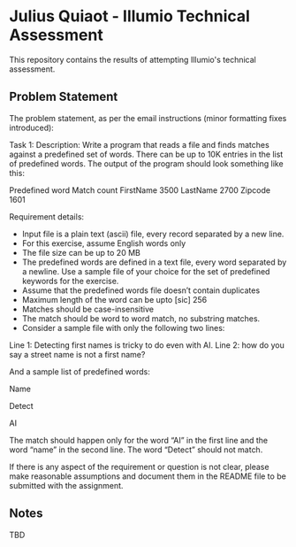 # Julius Quiaot - Illumio Technical Assessment

This repository contains the results of attempting Illumio's technical
assessment.

## Problem Statement

The problem statement, as per the email instructions (minor formatting fixes introduced):

Task 1: Description: Write a program that reads a file and finds matches
against a predefined set of words. There can be up to 10K entries in the list
of predefined words. The output of the program should look something like this:

Predefined word           Match count 
FirstName                        3500 
LastName                         2700 
Zipcode                          1601 

Requirement details:

* Input file is a plain text (ascii) file, every record separated by a new line.
* For this exercise, assume English words only 
* The file size can be up to 20 MB 
* The predefined words are defined in a text file, every word separated by a
  newline. Use a sample file of your choice for the set of predefined keywords
  for the exercise.
* Assume that the predefined words file doesn’t contain duplicates 
* Maximum length of the word can be upto \[sic\] 256 
* Matches should be case-insensitive
* The match should be word to word match, no substring matches.
* Consider a sample file with only the following two lines:

Line 1: Detecting first names is tricky to do even with AI. 
Line 2: how do you say a street name is not a first name?

And a sample list of predefined words: 

Name 

Detect 

AI 

The match should happen only for the word “AI” in the first line and the word
“name” in the second line.  The word “Detect” should not match.

If there is any aspect of the requirement or question is not clear, please make
reasonable assumptions and document them in the README file to be submitted
with the assignment.

## Notes

TBD
